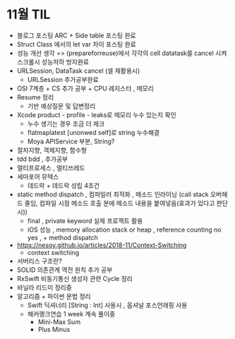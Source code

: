 # 11월 TIL
* 블로그 포스팅 ARC + Side table 포스팅 완료
* Struct Class 에서의 let var 차이 포스팅 완료
* 성능 개선 생각 => (prepareforreuse)에서 각각의 cell datatask를 cancel 시켜 스크롤시 성능저하 방지완료
* URLSession, DataTask cancel (셀 재활용시)
  * URLSession 추가공부완료
* OSI 7계층 + CS 추가 공부 + CPU 레지스터 , 메모리
* Resume 정리
  * 기반 예상질문 및 답변정리
* Xcode product - profile - leaks로 메모리 누수 있는지 확인
  * 누수 생기는 경우 조금 더 체크
  * flatmaplatest [unonwed self]로 string 누수해결
  * Moya APIService 부분, String?
* 절차지향, 객체지향, 함수형
* tdd bdd , 추가공부
* 멀티프로세스 , 멀티쓰레드
* 세마포어 뮤텍스
  * 데드락 + 데드락 성립 4조건
* static method dispatch , 컴파일러 최적화 , 메소드 인라이닝 (call stack 오버헤드 줄임, 컴파일 시점 메소드 호출 분에 메소드 내용을 붙여넣음(효과가 있다고 판단시))
  * final , private keyword 실제 프로젝트 활용
  * iOS 성능 , memory allocation stack or heap , reference counting no yes , + method dispatch
* https://nesoy.github.io/articles/2018-11/Context-Switching
  * context switching
* 서버리스 구조란?
* SOLID 의존관계 역전 원칙 추가 공부
* RxSwift 비동기통신 생성자 관련 Cycle 정리
* 바닐라 리드미 정리중
* 알고리즘 + 파이썬 문법 정리
  * Swift 딕셔너리 [String : Int] 사용시 , 옵셔널 포스언래핑 사용
  * 해커랭크연습 1 week 계속 풀이중
    * Mini-Max Sum
    * Plus Minus